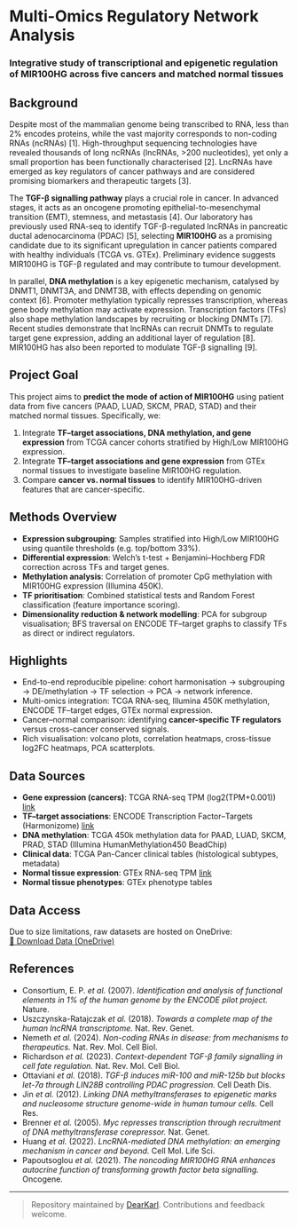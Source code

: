 # Multi-Omics Regulatory Network Analysis  
### Integrative study of transcriptional and epigenetic regulation of MIR100HG across five cancers and matched normal tissues

## Background  
Despite most of the mammalian genome being transcribed to RNA, less than 2% encodes proteins, while the vast majority corresponds to non-coding RNAs (ncRNAs) [1]. High-throughput sequencing technologies have revealed thousands of long ncRNAs (lncRNAs, >200 nucleotides), yet only a small proportion has been functionally characterised [2]. LncRNAs have emerged as key regulators of cancer pathways and are considered promising biomarkers and therapeutic targets [3].  

The **TGF-β signalling pathway** plays a crucial role in cancer. In advanced stages, it acts as an oncogene promoting epithelial-to-mesenchymal transition (EMT), stemness, and metastasis [4]. Our laboratory has previously used RNA-seq to identify TGF-β-regulated lncRNAs in pancreatic ductal adenocarcinoma (PDAC) [5], selecting **MIR100HG** as a promising candidate due to its significant upregulation in cancer patients compared with healthy individuals (TCGA vs. GTEx). Preliminary evidence suggests MIR100HG is TGF-β regulated and may contribute to tumour development.  

In parallel, **DNA methylation** is a key epigenetic mechanism, catalysed by DNMT1, DNMT3A, and DNMT3B, with effects depending on genomic context [6]. Promoter methylation typically represses transcription, whereas gene body methylation may activate expression. Transcription factors (TFs) also shape methylation landscapes by recruiting or blocking DNMTs [7]. Recent studies demonstrate that lncRNAs can recruit DNMTs to regulate target gene expression, adding an additional layer of regulation [8]. MIR100HG has also been reported to modulate TGF-β signalling [9].  

## Project Goal  
This project aims to **predict the mode of action of MIR100HG** using patient data from five cancers (PAAD, LUAD, SKCM, PRAD, STAD) and their matched normal tissues. Specifically, we:  
1. Integrate **TF–target associations, DNA methylation, and gene expression** from TCGA cancer cohorts stratified by High/Low MIR100HG expression.  
2. Integrate **TF–target associations and gene expression** from GTEx normal tissues to investigate baseline MIR100HG regulation.  
3. Compare **cancer vs. normal tissues** to identify MIR100HG-driven features that are cancer-specific.  

## Methods Overview  
- **Expression subgrouping**: Samples stratified into High/Low MIR100HG using quantile thresholds (e.g. top/bottom 33%).  
- **Differential expression**: Welch’s t-test + Benjamini–Hochberg FDR correction across TFs and target genes.  
- **Methylation analysis**: Correlation of promoter CpG methylation with MIR100HG expression (Illumina 450K).  
- **TF prioritisation**: Combined statistical tests and Random Forest classification (feature importance scoring).  
- **Dimensionality reduction & network modelling**: PCA for subgroup visualisation; BFS traversal on ENCODE TF–target graphs to classify TFs as direct or indirect regulators.  

## Highlights  
- End-to-end reproducible pipeline: cohort harmonisation → subgrouping → DE/methylation → TF selection → PCA → network inference.  
- Multi-omics integration: TCGA RNA-seq, Illumina 450K methylation, ENCODE TF–target edges, GTEx normal expression.  
- Cancer–normal comparison: identifying **cancer-specific TF regulators** versus cross-cancer conserved signals.  
- Rich visualisation: volcano plots, correlation heatmaps, cross-tissue log2FC heatmaps, PCA scatterplots.  

## Data Sources  
- **Gene expression (cancers)**: TCGA RNA-seq TPM (log2(TPM+0.001)) [link](https://xenabrowser.net/datapages/?dataset=tcga_RSEM_gene_tpm&host=https%3A%2F%2Ftoil.xenahubs.net)  
- **TF–target associations**: ENCODE Transcription Factor–Targets (Harmonizome) [link](https://maayanlab.cloud/Harmonizome/dataset/ENCODE+Transcription+Factor+Targets)  
- **DNA methylation**: TCGA 450k methylation data for PAAD, LUAD, SKCM, PRAD, STAD (Illumina HumanMethylation450 BeadChip)  
- **Clinical data**: TCGA Pan-Cancer clinical tables (histological subtypes, metadata)  
- **Normal tissue expression**: GTEx RNA-seq TPM [link](https://xenabrowser.net/datapages/?dataset=gtex_rsem_isoform_tpm&host=https%3A%2F%2Ftoil.xenahubs.net)  
- **Normal tissue phenotypes**: GTEx phenotype tables  

## Data Access
Due to size limitations, raw datasets are hosted on OneDrive:  
[🔗 Download Data (OneDrive)](https://1drv.ms/f/s!AtSPOuyiZcMKcT0YIUPQxLhIZEE?e=p1TSUE)

## References
- Consortium, E. P. *et al.* (2007). *Identification and analysis of functional elements in 1% of the human genome by the ENCODE pilot project.* Nature.  
- Uszczynska-Ratajczak *et al.* (2018). *Towards a complete map of the human lncRNA transcriptome.* Nat. Rev. Genet.  
- Nemeth *et al.* (2024). *Non-coding RNAs in disease: from mechanisms to therapeutics.* Nat. Rev. Mol. Cell Biol.  
- Richardson *et al.* (2023). *Context-dependent TGF-β family signalling in cell fate regulation.* Nat. Rev. Mol. Cell Biol.  
- Ottaviani *et al.* (2018). *TGF-β induces miR-100 and miR-125b but blocks let-7a through LIN28B controlling PDAC progression.* Cell Death Dis.  
- Jin *et al.* (2012). *Linking DNA methyltransferases to epigenetic marks and nucleosome structure genome-wide in human tumour cells.* Cell Res.  
- Brenner *et al.* (2005). *Myc represses transcription through recruitment of DNA methyltransferase corepressor.* Nat. Genet.  
- Huang *et al.* (2022). *LncRNA-mediated DNA methylation: an emerging mechanism in cancer and beyond.* Cell Mol. Life Sci.  
- Papoutsoglou *et al.* (2021). *The noncoding MIR100HG RNA enhances autocrine function of transforming growth factor beta signalling.* Oncogene.  

---

> Repository maintained by [DearKarl](https://github.com/DearKarl). Contributions and feedback welcome.

